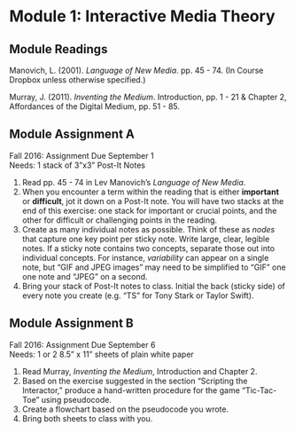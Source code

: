 # Module 1: Interactive Media Theory

## Module Readings

Manovich, L. (2001). *Language of New Media*. pp. 45 - 74. (In Course Dropbox unless otherwise specified.) 

Murray, J. (2011). *Inventing the Medium*. Introduction, pp. 1 - 21 & Chapter 2, Affordances of the Digital Medium, pp. 51 - 85.

## Module Assignment A 

Fall 2016: Assignment Due September 1  
Needs: 1 stack of 3”x3” Post-It Notes  

1. Read pp. 45 - 74 in Lev Manovich’s *Language of New Media*. 
2. When you encounter a term within the reading that is either **important** or **difficult**, jot it down on a Post-It note. You will have two stacks at the end of this exercise: one stack for important or crucial points, and the other for difficult or challenging points in the reading. 
3. Create as many individual notes as possible. Think of these as *nodes* that capture one key point per sticky note. Write large, clear, legible notes. If a sticky note contains two concepts, separate those out into individual concepts. For instance, *variability* can appear on a single note, but “GIF and JPEG images” may need to be simplified to “GIF” one one note and “JPEG” on a second. 
4. Bring your stack of Post-It notes to class. Initial the back (sticky side) of every note you create (e.g. “TS” for Tony Stark or Taylor Swift). 

## Module Assignment B

Fall 2016: Assignment Due September 6  
Needs: 1 or 2 8.5” x 11” sheets of plain white paper

1. Read Murray, *Inventing the Medium*, Introduction and Chapter 2. 
2. Based on the exercise suggested in the section “Scripting the Interactor,” produce a hand-written procedure for the game “Tic-Tac-Toe” using pseudocode.
3. Create a flowchart based on the pseudocode you wrote.
4. Bring both sheets to class with you.



